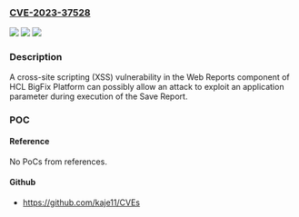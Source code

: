 ### [CVE-2023-37528](https://cve.mitre.org/cgi-bin/cvename.cgi?name=CVE-2023-37528)
![](https://img.shields.io/static/v1?label=Product&message=BigFix%20Platform&color=blue)
![](https://img.shields.io/static/v1?label=Version&message=%3D%209.5%20-%209.5.23%2C%2010%20-%2010.0.9%20&color=brighgreen)
![](https://img.shields.io/static/v1?label=Vulnerability&message=n%2Fa&color=brighgreen)

### Description

A cross-site scripting (XSS) vulnerability in the Web Reports component of HCL BigFix Platform can possibly allow an attack to exploit an application parameter during execution of the Save Report. 

### POC

#### Reference
No PoCs from references.

#### Github
- https://github.com/kaje11/CVEs

